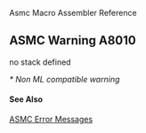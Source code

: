 Asmc Macro Assembler Reference

## ASMC Warning A8010

no stack defined

_* Non ML compatible warning_

#### See Also

[ASMC Error Messages](readme.md)